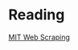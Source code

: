 # Reading 
[MIT Web Scraping](https://www.technologyreview.com/2020/12/08/1013440/web-scraping-van-buren-case-supreme-court-opinion/)
